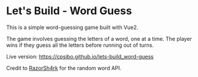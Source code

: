 # Let's Build - Word Guess

This is a simple word-guessing game built with Vue2.

The game involves guessing the letters of a word, one at a time. The player wins if they guess all the letters before running out of turns.

Live version: https://cpsibo.github.io/lets-build_word-guess

Credit to [RazorSh4rk](https://github.com/RazorSh4rk/random-word-api) for the random word API.